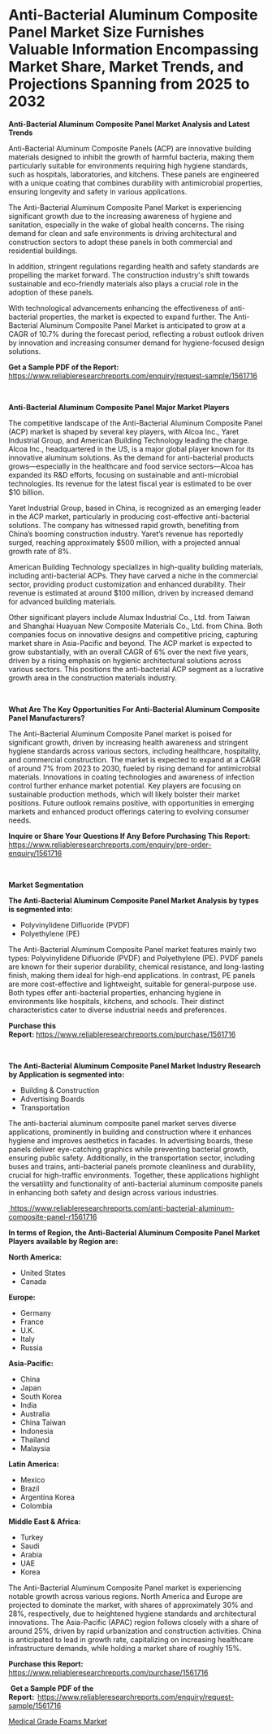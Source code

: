 <p><h1>Anti-Bacterial Aluminum Composite Panel Market Size Furnishes Valuable Information Encompassing Market Share, Market Trends, and Projections Spanning from 2025 to 2032</h1></p><p><strong>Anti-Bacterial Aluminum Composite Panel Market Analysis and Latest Trends</strong></p>
<p><p>Anti-Bacterial Aluminum Composite Panels (ACP) are innovative building materials designed to inhibit the growth of harmful bacteria, making them particularly suitable for environments requiring high hygiene standards, such as hospitals, laboratories, and kitchens. These panels are engineered with a unique coating that combines durability with antimicrobial properties, ensuring longevity and safety in various applications.</p><p>The Anti-Bacterial Aluminum Composite Panel Market is experiencing significant growth due to the increasing awareness of hygiene and sanitation, especially in the wake of global health concerns. The rising demand for clean and safe environments is driving architectural and construction sectors to adopt these panels in both commercial and residential buildings. </p><p>In addition, stringent regulations regarding health and safety standards are propelling the market forward. The construction industry's shift towards sustainable and eco-friendly materials also plays a crucial role in the adoption of these panels. </p><p>With technological advancements enhancing the effectiveness of anti-bacterial properties, the market is expected to expand further. The Anti-Bacterial Aluminum Composite Panel Market is anticipated to grow at a CAGR of 10.7% during the forecast period, reflecting a robust outlook driven by innovation and increasing consumer demand for hygiene-focused design solutions.</p></p>
<p><strong>Get a Sample PDF of the Report:&nbsp;</strong> <a href="https://www.reliableresearchreports.com/enquiry/request-sample/1561716?utm_campaign=1720&utm_medium=2&utm_source=Github&utm_content=ia&utm_term=02042025&utm_id=anti-bacterial-aluminum-composite-panel">https://www.reliableresearchreports.com/enquiry/request-sample/1561716</a></p>
<p>&nbsp;</p>
<p><strong>Anti-Bacterial Aluminum Composite Panel Major Market Players</strong></p>
<p><p>The competitive landscape of the Anti-Bacterial Aluminum Composite Panel (ACP) market is shaped by several key players, with Alcoa Inc., Yaret Industrial Group, and American Building Technology leading the charge. Alcoa Inc., headquartered in the US, is a major global player known for its innovative aluminum solutions. As the demand for anti-bacterial products grows—especially in the healthcare and food service sectors—Alcoa has expanded its R&D efforts, focusing on sustainable and anti-microbial technologies. Its revenue for the latest fiscal year is estimated to be over $10 billion.</p><p>Yaret Industrial Group, based in China, is recognized as an emerging leader in the ACP market, particularly in producing cost-effective anti-bacterial solutions. The company has witnessed rapid growth, benefiting from China’s booming construction industry. Yaret’s revenue has reportedly surged, reaching approximately $500 million, with a projected annual growth rate of 8%.</p><p>American Building Technology specializes in high-quality building materials, including anti-bacterial ACPs. They have carved a niche in the commercial sector, providing product customization and enhanced durability. Their revenue is estimated at around $100 million, driven by increased demand for advanced building materials.</p><p>Other significant players include Alumax Industrial Co., Ltd. from Taiwan and Shanghai Huayuan New Composite Materials Co., Ltd. from China. Both companies focus on innovative designs and competitive pricing, capturing market share in Asia-Pacific and beyond. The ACP market is expected to grow substantially, with an overall CAGR of 6% over the next five years, driven by a rising emphasis on hygienic architectural solutions across various sectors. This positions the anti-bacterial ACP segment as a lucrative growth area in the construction materials industry.</p></p>
<p>&nbsp;</p>
<p><strong>What Are The Key Opportunities For Anti-Bacterial Aluminum Composite Panel Manufacturers?</strong></p>
<p><p>The Anti-Bacterial Aluminum Composite Panel market is poised for significant growth, driven by increasing health awareness and stringent hygiene standards across various sectors, including healthcare, hospitality, and commercial construction. The market is expected to expand at a CAGR of around 7% from 2023 to 2030, fueled by rising demand for antimicrobial materials. Innovations in coating technologies and awareness of infection control further enhance market potential. Key players are focusing on sustainable production methods, which will likely bolster their market positions. Future outlook remains positive, with opportunities in emerging markets and enhanced product offerings catering to evolving consumer needs.</p></p>
<p><strong>Inquire or Share Your Questions If Any Before Purchasing This Report:</strong> <a href="https://www.reliableresearchreports.com/enquiry/pre-order-enquiry/1561716?utm_campaign=1720&utm_medium=2&utm_source=Github&utm_content=ia&utm_term=02042025&utm_id=anti-bacterial-aluminum-composite-panel">https://www.reliableresearchreports.com/enquiry/pre-order-enquiry/1561716</a></p>
<p>&nbsp;</p>
<p><strong>Market Segmentation</strong></p>
<p><strong>The Anti-Bacterial Aluminum Composite Panel Market Analysis by types is segmented into:</strong></p>
<p><ul><li>Polyvinylidene Difluoride (PVDF)</li><li>Polyethylene (PE)</li></ul></p>
<p><p>The Anti-Bacterial Aluminum Composite Panel market features mainly two types: Polyvinylidene Difluoride (PVDF) and Polyethylene (PE). PVDF panels are known for their superior durability, chemical resistance, and long-lasting finish, making them ideal for high-end applications. In contrast, PE panels are more cost-effective and lightweight, suitable for general-purpose use. Both types offer anti-bacterial properties, enhancing hygiene in environments like hospitals, kitchens, and schools. Their distinct characteristics cater to diverse industrial needs and preferences.</p></p>
<p><strong>Purchase this Report:&nbsp;</strong><a href="https://www.reliableresearchreports.com/purchase/1561716?utm_campaign=1720&utm_medium=2&utm_source=Github&utm_content=ia&utm_term=02042025&utm_id=anti-bacterial-aluminum-composite-panel">https://www.reliableresearchreports.com/purchase/1561716</a></p>
<p>&nbsp;</p>
<p><strong>The Anti-Bacterial Aluminum Composite Panel Market Industry Research by Application is segmented into:</strong></p>
<p><ul><li>Building & Construction</li><li>Advertising Boards</li><li>Transportation</li></ul></p>
<p><p>The anti-bacterial aluminum composite panel market serves diverse applications, prominently in building and construction where it enhances hygiene and improves aesthetics in facades. In advertising boards, these panels deliver eye-catching graphics while preventing bacterial growth, ensuring public safety. Additionally, in the transportation sector, including buses and trains, anti-bacterial panels promote cleanliness and durability, crucial for high-traffic environments. Together, these applications highlight the versatility and functionality of anti-bacterial aluminum composite panels in enhancing both safety and design across various industries.</p></p>
<p><a href="https://www.reliableresearchreports.com/anti-bacterial-aluminum-composite-panel-r1561716?utm_campaign=1720&utm_medium=2&utm_source=Github&utm_content=ia&utm_term=02042025&utm_id=anti-bacterial-aluminum-composite-panel">&nbsp;https://www.reliableresearchreports.com/anti-bacterial-aluminum-composite-panel-r1561716</a></p>
<p><strong>In terms of Region, the Anti-Bacterial Aluminum Composite Panel Market Players available by Region are:</strong></p>
<p>
    <p> <strong> North America: </strong>
        <ul>
            <li>United States</li>
            <li>Canada</li>
        </ul>
        </p> 
    <p> <strong> Europe: </strong>
        <ul>
            <li>Germany</li>
            <li>France</li>
            <li>U.K.</li>
            <li>Italy</li>
            <li>Russia</li>
        </ul>
        </p> 
    <p> <strong> Asia-Pacific: </strong>
        <ul>
            <li>China</li>
            <li>Japan</li>
            <li>South Korea</li>
            <li>India</li>
            <li>Australia</li>
            <li>China Taiwan</li>
            <li>Indonesia</li>
            <li>Thailand</li>
            <li>Malaysia</li>
        </ul>
        </p> 
    <p> <strong> Latin America: </strong>
        <ul>
            <li>Mexico</li>
            <li>Brazil</li>
            <li>Argentina Korea</li>
            <li>Colombia</li>
        </ul>
        </p> 
    <p> <strong> Middle East & Africa: </strong>
        <ul>
            <li>Turkey</li>
            <li>Saudi</li>
            <li>Arabia</li>
            <li>UAE</li>
            <li>Korea</li>
        </ul>
    </p>
    </p>
<p><p>The Anti-Bacterial Aluminum Composite Panel market is experiencing notable growth across various regions. North America and Europe are projected to dominate the market, with shares of approximately 30% and 28%, respectively, due to heightened hygiene standards and architectural innovations. The Asia-Pacific (APAC) region follows closely with a share of around 25%, driven by rapid urbanization and construction activities. China is anticipated to lead in growth rate, capitalizing on increasing healthcare infrastructure demands, while holding a market share of roughly 15%.</p></p>
<p><strong>Purchase this Report: </strong><a href="https://www.reliableresearchreports.com/purchase/1561716?utm_campaign=1720&utm_medium=2&utm_source=Github&utm_content=ia&utm_term=02042025&utm_id=anti-bacterial-aluminum-composite-panel">https://www.reliableresearchreports.com/purchase/1561716</a></p>
<p>&nbsp;<strong>Get a Sample PDF of the Report:&nbsp;&nbsp;</strong><a href="https://www.reliableresearchreports.com/enquiry/request-sample/1561716?utm_campaign=1720&utm_medium=2&utm_source=Github&utm_content=ia&utm_term=02042025&utm_id=anti-bacterial-aluminum-composite-panel">https://www.reliableresearchreports.com/enquiry/request-sample/1561716</a></p>
<p><strong></strong></p>
<p><p><a href="https://github.com/theyasnare5w/Market-Research-Report-List-1/blob/main/medical-grade-foams-market.md?utm_campaign=1720&utm_medium=2&utm_source=Github&utm_content=ia&utm_term=02042025&utm_id=anti-bacterial-aluminum-composite-panel">Medical Grade Foams Market</a></p></p>